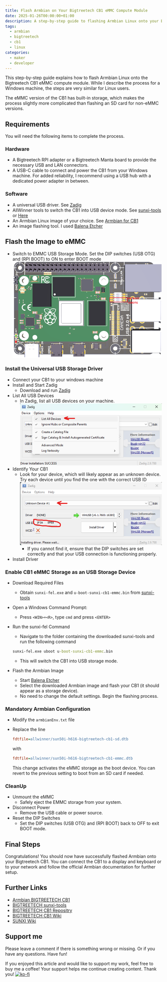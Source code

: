```yaml
---
title: Flash Armbian on Your Bigtreetech CB1 eMMC Compute Module
date: 2025-01-26T00:00:00+01:00
description: A step-by-step guide to flashing Armbian Linux onto your Bigtreetech CB1 eMMC version
tags:
  - armbian
  - bigtreetech
  - cb1
  - linux
categories:
  - maker
  - developer
---
```


This step-by-step guide explains how to flash Armbian Linux onto the Bigtreetech CB1 eMMC compute module. While I describe the process for a Windows machine, the steps are very similar for Linux users.

The eMMC version of the CB1 has built-in storage, which makes the process slightly more complicated than flashing an SD card for non-eMMC versions.

## Requirements

You will need the following items to complete the process.

### Hardware

- A Bigtreetech RPI adapter or a Bigtreetech Manta board to provide the necessary USB and LAN connectors.
- A USB-C cable to connect and power the CB1 from your Windows machine. For added reliability, I recommend using a USB hub with a dedicated power adapter in between.

### Software

- A universal USB driver. See [Zadig](https://zadig.akeo.ie/)
- AllWinner tools to switch the CB1 into USB device mode. See [sunxi-tools](https://github.com/bigtreetech/sunxi-tools) or [Here](http://linux-sunxi.org/FEL/USBBoot#Using_sunxi-fel_on_Windows)
- An Armbian Linux image of your choice. See [Armbian for CB1](https://www.armbian.com/bigtreetech-cb1/)
- An image flashing tool. I used [Balena Etcher](https://etcher.balena.io/)

## Flash the Image to eMMC

- Switch to EMMC USB Storage Mode. Set the DIP switches (USB OTG) and (RPI BOOT) to ON to enter BOOT mode
  ![emms](images/eMMC.png)

### Install the Universal USB Storage Driver

- Connect your CB1 to your windows machine
- Install and Start Zadig
  - Download and run [Zadig](https://zadig.akeo.ie/)
- List All USB Devices
  - In Zadig, list all USB devices on your machine.
    ![List all devices](images/zadig-list-all-devices.png)
- Identify Your CB1
  - Look for your device, which will likely appear as an unknown device. Try each device until you find the one with the correct USB ID
    ![Find your CB1](images/zadig-find-your-cb1.png)
    - If you cannot find it, ensure that the DIP switches are set correctly and that your USB connection is functioning properly.
- Install Driver

### Enable CB1 eMMC Storage as an USB Storage Device

- Download Required Files
  - Obtain `sunxi-fel.exe` and `u-boot-sunxi-cb1-emmc.bin` from [sunxi-tools](https://github.com/bigtreetech/sunxi-tools)

- Open a Windows Command Prompt:
  - Press `<WIN>+<R>`, type `cmd` and press `<ENTER>`

- Run the sunxi-fel Command
  - Navigate to the folder containing the downloaded sunxi-tools and run the following command

  ```bat
  sunxi-fel.exe uboot u-boot-sunxi-cb1-emmc.bin
  ```

  - This will switch the CB1 into USB storage mode.
- Flash the Armbian Image
  - Start [Balena Etcher](https://etcher.balena.io/)
  - Select the downloaded Armbian image and flash your CB1 (it should appear as a storage device).
  - No need to change the default settings. Begin the flashing process.

### Mandatory Armbian Configuration

- Modify the `armbianEnv.txt` file
- Replace the line

  ```ini
  fdtfile=allwinner/sun50i-h616-bigtreetech-cb1-sd.dtb
  ```

  with

  ```ini
  fdtfile=allwinner/sun50i-h616-bigtreetech-cb1-emmc.dtb
  ```

  This change activates the eMMC storage as the boot device. You can revert to the previous setting to boot from an SD card if needed.

### CleanUp

- Unmount the eMMC
  - Safely eject the EMMC storage from your system.
- Disconnect Power
  - Remove the USB cable or power source.
- Reset the DIP Switches
  - Set the DIP switches (USB OTG) and (RPI BOOT) back to OFF to exit BOOT mode.

## Final Steps

Congratulations! You should now have successfully flashed Armbian onto your Bigtreetech CB1. You can connect the CB1 to a display and keyboard or to your network and follow the official Armbian documentation for further setup.

## Further Links

- [Armbian BIGTREETECH CB1](https://www.armbian.com/bigtreetech-cb1/)
- [BIGTREETECH sunxi-tools](https://github.com/bigtreetech/sunxi-tools)
- [BIGTREETECH CB1 Repositry](https://github.com/bigtreetech/CB1)
- [BIGTREETECH CB1 Wiki](https://bttwiki.com/CB1.html)
- [SUNXI Wiki](https://linux-sunxi.org/)

## Support me

Please leave a comment if there is something wrong or missing. Or if you have any questions.
Have fun!

If you enjoyed this article and would like to support my work, feel free to buy me a coffee! Your support helps me continue creating content. Thank you! [![ko-fi](https://ko-fi.com/img/githubbutton_sm.svg)](https://ko-fi.com/F2F7GC8PC)
